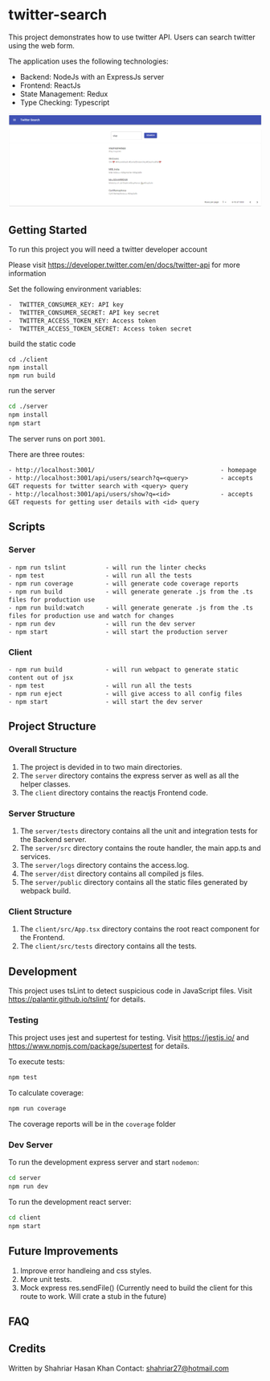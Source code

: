 # twitter-search

This project demonstrates how to use twitter API. Users can search twitter using the web form.


The application uses the following technologies:
- Backend: NodeJs with an ExpressJs server
- Frontend: ReactJs 
- State Management: Redux
- Type Checking: Typescript

<img src="images/twitter-search.PNG">

## Getting Started

To run this project you will need a twitter developer account

Please visit https://developer.twitter.com/en/docs/twitter-api for more information

Set the following environment variables:
```
-  TWITTER_CONSUMER_KEY: API key
-  TWITTER_CONSUMER_SECRET: API key secret
-  TWITTER_ACCESS_TOKEN_KEY: Access token
-  TWITTER_ACCESS_TOKEN_SECRET: Access token secret
```

build the static code
```
cd ./client
npm install
npm run build
```

run the server
```bash
cd ./server
npm install
npm start
```

The server runs on port `3001`.

There are three routes:
```
- http://localhost:3001/                                   - homepage
- http://localhost:3001/api/users/search?q=<query>         - accepts GET requests for twitter search with <query> query
- http://localhost:3001/api/users/show?q=<id>              - accepts GET requests for getting user details with <id> query
```

## Scripts

### Server

```
- npm run tslint           - will run the linter checks
- npm test                 - will run all the tests
- npm run coverage         - will generate code coverage reports
- npm run build            - will generate generate .js from the .ts files for production use
- npm run build:watch      - will generate generate .js from the .ts files for production use and watch for changes
- npm run dev              - will run the dev server
- npm start                - will start the production server
```

### Client

```
- npm run build            - will run webpact to generate static content out of jsx
- npm test                 - will run all the tests
- npm run eject            - will give access to all config files
- npm start                - will start the dev server
```

## Project Structure

### Overall Structure

1. The project is devided in to two main directories. 
2. The `server` directory contains the express server as well as all the helper classes.
3. The `client` directory contains the reactjs Frontend code.

### Server Structure

1. The `server/tests` directory contains all the unit and integration tests for the Backend server.
2. The `server/src` directory contains the route handler, the main app.ts and services.
3. The `server/logs` directory contains the access.log.
4. The `server/dist` directory contains all compiled js files.
5. The `server/public` directory contains all the static files generated by webpack build.

### Client Structure

1. The `client/src/App.tsx` directory contains the root react component for the Frontend.
2. The `client/src/tests` directory contains all the tests.

## Development

This project uses tsLint to detect suspicious code in JavaScript files. Visit https://palantir.github.io/tslint/ for details.

### Testing

This project uses jest and supertest for testing.
Visit https://jestjs.io/ and https://www.npmjs.com/package/supertest for details.

To execute tests:

```bash
npm test
```

To calculate coverage:

```bash
npm run coverage
```

The coverage reports will be in the `coverage` folder

### Dev Server

To run the development express server and start `nodemon`:

```bash
cd server
npm run dev
```

To run the development react server:

```bash
cd client
npm start
```


## Future Improvements

1. Improve error handleing and css styles.
2. More unit tests.
3. Mock express res.sendFile() (Currently need to build the client for this route to work. Will crate a stub in the future)

## FAQ

## Credits

Written by Shahriar Hasan Khan
Contact: shahriar27@hotmail.com
